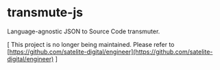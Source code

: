# transmute-js
Language-agnostic JSON to Source Code transmuter.

[ This project is no longer being maintained.  Please refer to [https://github.com/satelite-digital/engineer](https://github.com/satelite-digital/engineer) ]
